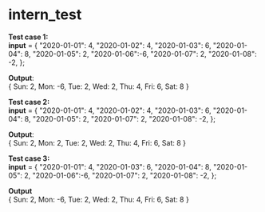 # intern_test
**Test case 1:</br>
  input** = {
     "2020-01-01": 4,
     "2020-01-02": 4,
     "2020-01-03": 6,
     "2020-01-04": 8,
     "2020-01-05": 2,
     "2020-01-06":-6,
     "2020-01-07": 2,
     "2020-01-08": -2,
   };
   
   **Output**:</br>
    { Sun: 2, Mon: -6, Tue: 2, Wed: 2, Thu: 4, Fri: 6, Sat: 8 }
    
**Test case 2:</br>
   input** = {
     "2020-01-01": 4,
     "2020-01-02": 4,
     "2020-01-03": 6,
     "2020-01-04": 8,
     "2020-01-05": 2,
     "2020-01-07": 2,
     "2020-01-08": -2,
   };
   
   **Output**:</br>
    { Sun: 2, Mon: 2, Tue: 2, Wed: 2, Thu: 4, Fri: 6, Sat: 8 }
    
 **Test case 3:</br>
  input** = {
     "2020-01-01": 4,
     "2020-01-03": 6,
     "2020-01-04": 8,
     "2020-01-05": 2,
     "2020-01-06":-6,
     "2020-01-07": 2,
     "2020-01-08": -2,
   };
   
   **Output**</br>
  { Sun: 2, Mon: -6, Tue: 2, Wed: 2, Thu: 4, Fri: 6, Sat: 8 }
